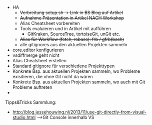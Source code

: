 - HA
  - ~~Verbreitung setup.sh -> Link in BS Blog auf Artikel~~
  - ~~Aufnahme Präsentation in Artikel NACH Workshop~~
  - Alias Cheatsheet vorbereiten
  - Tools evaluieren und in Artikel mit aufführen
    - GitKraken, SourceTree, tortoiseGit, unGit etc.
  - ~~Alias für Workflow (fetch, rebase): frb / gfrb(bash)~~
  - alle gitignores aus den aktuellen Projekten sammeln
- core.editor konfigurieren
- vsdiffmerge geht nicht
- Alias Cheatsheet erstellen
- Standard gitignore für verschiedene Projekttypen
- Konkrete Bsp. aus aktuellen Projekten sammeln, wo Probleme exisitieren, die ohne Git nicht da wären
- Konkrete Bsp. aus aktuellen Projekten sammeln, wo auch mit Git Probleme auftreten
- 

Tipps&Tricks Sammlung:
- http://blog.jessehouwing.nl/2013/11/use-git-directly-from-visual-studio.html -->Git Console innerhalb VS
